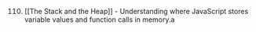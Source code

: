 
110. [[The Stack and the Heap]] - Understanding where JavaScript stores variable values and function calls in memory.a